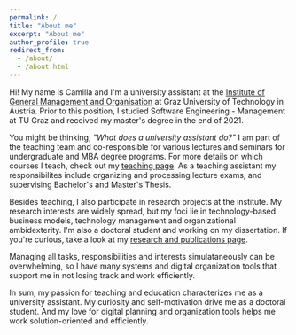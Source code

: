 ```yaml
---
permalink: /
title: "About me"
excerpt: "About me"
author_profile: true
redirect_from: 
  - /about/
  - /about.html
---
```


Hi! My name is Camilla and I'm a university assistant at the [Institute of General Management and Organisation](https://www.tugraz.at/institute/ufo/home) at Graz University of Technology in Austria. Prior to this position, I studied Software Engineering - Management at TU Graz and received my master's degree in the end of 2021.

You might be thinking, _"What does a university assistant do?"_ 
I am part of the teaching team and co-responsible for various lectures and seminars for undergraduate and MBA degree programs. For more details on which courses I teach, check out my [teaching page](https://camillareis.github.io/teaching/). As a teaching assistant my responsibilites include organizing and processing lecture exams, and supervising Bachelor's and Master's Thesis. 

Besides teaching, I also participate in research projects at the institute. My research interests are widely spread, but my foci lie in technology-based business models, technology management and organizational ambidexterity. I'm also a doctoral student and working on my dissertation. If you're curious, take a look at my [research and publications page](https://camillareis.github.io/reserach-publications/).

Managing all tasks, responsibilities and interests simulataneously can be overwhelming, so I have many systems and digital organization tools that support me in not losing track and work efficiently.


In sum, my passion for teaching and education characterizes me as a university assistant. My curiosity and self-motivation drive me as a doctoral student. And my love for digital planning and organization tools helps me work solution-oriented and efficiently.



